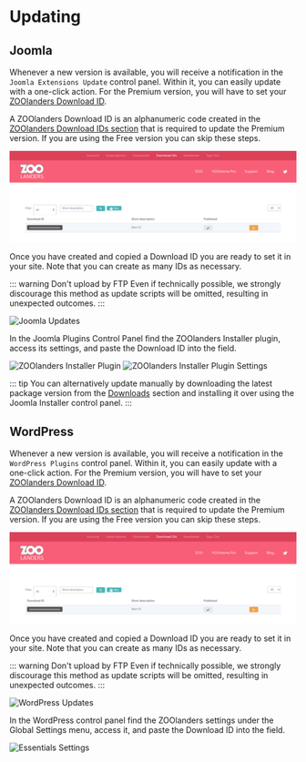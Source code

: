 # Updating

## Joomla

Whenever a new version is available, you will receive a notification in the `Joomla Extensions Update` control panel. Within it, you can easily update with a one-click action. For the Premium version, you will have to set your [ZOOlanders Download ID](#download-id).

A ZOOlanders Download ID is an alphanumeric code created in the [ZOOlanders Download IDs section](https://zoolanders.com/account/download-ids) that is required to update the Premium version. If you are using the Free version you can skip these steps.

![Download ID](./assets/download-id.png)

Once you have created and copied a Download ID you are ready to set it in your site. Note that you can create as many IDs as necessary.

::: warning Don't upload by FTP
Even if technically possible, we strongly discourage this method as update scripts will be omitted, resulting in unexpected outcomes.
:::

![Joomla Updates](./assets/joomla-updates.png)

In the Joomla Plugins Control Panel find the ZOOlanders Installer plugin, access its settings, and paste the Download ID into the field.

![ZOOlanders Installer Plugin](./assets/joomla-installer.png)
![ZOOlanders Installer Plugin Settings](./assets/joomla-installer-settings.png)

::: tip
You can alternatively update manually by downloading the latest package version from the [Downloads](https://www.zoolanders.com/downloads) section and installing it over using the Joomla Installer control panel.
:::

## WordPress

Whenever a new version is available, you will receive a notification in the `WordPress Plugins` control panel. Within it, you can easily update with a one-click action. For the Premium version, you will have to set your [ZOOlanders Download ID](#download-id).

A ZOOlanders Download ID is an alphanumeric code created in the [ZOOlanders Download IDs section](https://www.zoolanders.com/account/download-ids) that is required to update the Premium version. If you are using the Free version you can skip these steps.

![Download ID](./assets/download-id.png)

Once you have created and copied a Download ID you are ready to set it in your site. Note that you can create as many IDs as necessary.

::: warning Don't upload by FTP
Even if technically possible, we strongly discourage this method as update scripts will be omitted, resulting in unexpected outcomes.
:::

![WordPress Updates](./assets/wordpress-plugin-update.png)

In the WordPress control panel find the ZOOlanders settings under the Global Settings menu, access it, and paste the Download ID into the field.

![Essentials Settings](./assets/wordpress-settings.png)
